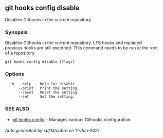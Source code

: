 ## git hooks config disable

Disables Githooks in the current repository.

### Synopsis

Disables Githooks in the current repository.
LFS hooks and replaced previous hooks are still executed.
This command needs to be run at the root of a repository.

```
git hooks config disable [flags]
```

### Options

```
  -h, --help    help for disable
      --print   Print the setting.
      --reset   Reset the setting.
      --set     Set the setting.
```

### SEE ALSO

* [git hooks config](git_hooks_config.md)	 - Manages various Githooks configuration.

###### Auto generated by spf13/cobra on 11-Jan-2021
